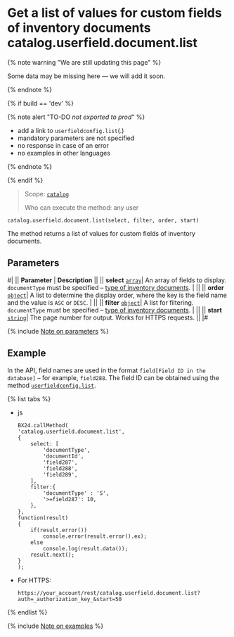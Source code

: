 # Get a list of values for custom fields of inventory documents catalog.userfield.document.list

{% note warning "We are still updating this page" %}

Some data may be missing here — we will add it soon.

{% endnote %}

{% if build == 'dev' %}

{% note alert "TO-DO _not exported to prod_" %}

- add a link to `userfieldconfig.list`(.)
- mandatory parameters are not specified
- no response in case of an error
- no examples in other languages
  
{% endnote %}

{% endif %}

> Scope: [`catalog`](../../scopes/permissions.md)
>
> Who can execute the method: any user

```http
catalog.userfield.document.list(select, filter, order, start)
```

The method returns a list of values for custom fields of inventory documents.

## Parameters

#|
|| **Parameter** | **Description** ||
|| **select**
[`array`](../../data-types.md)| An array of fields to display. `documentType` must be specified – [type of inventory documents](../enum/catalog-enum-get-store-document-types.md). | ||
|| **order** 
[`object`](../../data-types.md)| A list to determine the display order, where the key is the field name and the value is `ASC` or `DESC`. | ||
|| **filter** 
[`object`](../../data-types.md)| A list for filtering. `documentType` must be specified – [type of inventory documents](../enum/catalog-enum-get-store-document-types.md). | ||
|| **start** 
[`string`](../../data-types.md)| The page number for output. Works for HTTPS requests. ||
|#

{% include [Note on parameters](../../../_includes/required.md) %}

## Example

In the API, field names are used in the format `field[Field ID in the database]` – for example, `field288`. The field ID can be obtained using the method [`userfieldconfig.list`](.).

{% list tabs %}

- js
  
    ```
    BX24.callMethod(
    'catalog.userfield.document.list',
    {
        select: [
            'documentType',
            'documentId',
            'field287',
            'field288',
            'field289',
        ],
        filter:{
            'documentType' : 'S',
            '>=field287': 10,
        },
    },
    function(result)
    {
        if(result.error())
            console.error(result.error().ex);
        else
            console.log(result.data());
        result.next();
    }
    );
    ```

- For HTTPS:

    ```
    https://your_account/rest/catalog.userfield.document.list?auth=_authorization_key_&start=50
    ```

{% endlist %}

{% include [Note on examples](../../../_includes/examples.md) %}